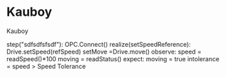 # Kauboy
Kauboy

step("sdfsdfsfsdf"):
    OPC.Connect()
    realize(setSpeedReference):
        Drive.setSpeed(refSpeed)
        setMove =Drive.move()
    observe:
        speed = readSpeed()*100 
        moving = readStatus()
    expect:
        moving = true
        intolerance =  speed > Speed Tolerance
